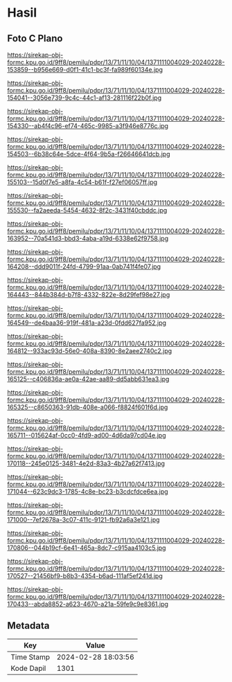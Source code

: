# Hasil

## Foto C Plano

https://sirekap-obj-formc.kpu.go.id/9ff8/pemilu/pdpr/13/71/11/10/04/1371111004029-20240228-153859--b956e669-d0f1-41c1-bc3f-fa989f60134e.jpg

https://sirekap-obj-formc.kpu.go.id/9ff8/pemilu/pdpr/13/71/11/10/04/1371111004029-20240228-154041--3056e739-9c4c-44c1-af13-281116f22b0f.jpg

https://sirekap-obj-formc.kpu.go.id/9ff8/pemilu/pdpr/13/71/11/10/04/1371111004029-20240228-154330--ab4f4c96-ef74-465c-9985-a3f946e8776c.jpg

https://sirekap-obj-formc.kpu.go.id/9ff8/pemilu/pdpr/13/71/11/10/04/1371111004029-20240228-154503--6b38c64e-5dce-4f64-9b5a-f26646641dcb.jpg

https://sirekap-obj-formc.kpu.go.id/9ff8/pemilu/pdpr/13/71/11/10/04/1371111004029-20240228-155103--15d0f7e5-a8fa-4c54-b61f-f27ef06057ff.jpg

https://sirekap-obj-formc.kpu.go.id/9ff8/pemilu/pdpr/13/71/11/10/04/1371111004029-20240228-155530--fa2aeeda-5454-4632-8f2c-3431f40cbddc.jpg

https://sirekap-obj-formc.kpu.go.id/9ff8/pemilu/pdpr/13/71/11/10/04/1371111004029-20240228-163952--70a541d3-bbd3-4aba-a19d-6338e62f9758.jpg

https://sirekap-obj-formc.kpu.go.id/9ff8/pemilu/pdpr/13/71/11/10/04/1371111004029-20240228-164208--ddd9011f-24fd-4799-91aa-0ab741f4fe07.jpg

https://sirekap-obj-formc.kpu.go.id/9ff8/pemilu/pdpr/13/71/11/10/04/1371111004029-20240228-164443--844b384d-b7f8-4332-822e-8d29fef98e27.jpg

https://sirekap-obj-formc.kpu.go.id/9ff8/pemilu/pdpr/13/71/11/10/04/1371111004029-20240228-164549--de4baa36-919f-481a-a23d-0fdd627fa952.jpg

https://sirekap-obj-formc.kpu.go.id/9ff8/pemilu/pdpr/13/71/11/10/04/1371111004029-20240228-164812--933ac93d-56e0-408a-8390-8e2aee2740c2.jpg

https://sirekap-obj-formc.kpu.go.id/9ff8/pemilu/pdpr/13/71/11/10/04/1371111004029-20240228-165125--c406836a-ae0a-42ae-aa89-dd5abb631ea3.jpg

https://sirekap-obj-formc.kpu.go.id/9ff8/pemilu/pdpr/13/71/11/10/04/1371111004029-20240228-165325--c8650363-91db-408e-a066-f8824f601f6d.jpg

https://sirekap-obj-formc.kpu.go.id/9ff8/pemilu/pdpr/13/71/11/10/04/1371111004029-20240228-165711--015624af-0cc0-4fd9-ad00-4d6da97cd04e.jpg

https://sirekap-obj-formc.kpu.go.id/9ff8/pemilu/pdpr/13/71/11/10/04/1371111004029-20240228-170118--245e0125-3481-4e2d-83a3-4b27a62f7413.jpg

https://sirekap-obj-formc.kpu.go.id/9ff8/pemilu/pdpr/13/71/11/10/04/1371111004029-20240228-171044--623c9dc3-1785-4c8e-bc23-b3cdcfdce6ea.jpg

https://sirekap-obj-formc.kpu.go.id/9ff8/pemilu/pdpr/13/71/11/10/04/1371111004029-20240228-171000--7ef2678a-3c07-411c-9121-fb92a6a3e121.jpg

https://sirekap-obj-formc.kpu.go.id/9ff8/pemilu/pdpr/13/71/11/10/04/1371111004029-20240228-170806--044b19cf-6e41-465a-8dc7-c915aa4103c5.jpg

https://sirekap-obj-formc.kpu.go.id/9ff8/pemilu/pdpr/13/71/11/10/04/1371111004029-20240228-170527--21456bf9-b8b3-4354-b6ad-111af5ef241d.jpg

https://sirekap-obj-formc.kpu.go.id/9ff8/pemilu/pdpr/13/71/11/10/04/1371111004029-20240228-170433--abda8852-a623-4670-a21a-59fe9c9e8361.jpg


## Metadata

| Key        | Value               |
| ---------- | ------------------- |
| Time Stamp | 2024-02-28 18:03:56 |
| Kode Dapil | 1301                |



